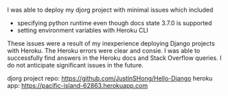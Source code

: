 I was able to deploy my djorg project with minimal issues which included

* specifying python runtime even though docs state 3.7.0 is supported
* setting environment variables with Heroku CLI

These issues were a result of my inexperience deploying Django projects with Heroku. The Heroku errors were clear and consie. I was able to successfully find answers in the Heroku docs and Stack Overflow queries. I do not anticipate significant issues in the future.


djorg project repo: https://github.com/JustinSHong/Hello-Django
heroku app: https://pacific-island-62863.herokuapp.com
